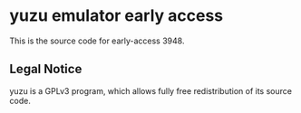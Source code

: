 yuzu emulator early access
=============

This is the source code for early-access 3948.

## Legal Notice

yuzu is a GPLv3 program, which allows fully free redistribution of its source code.